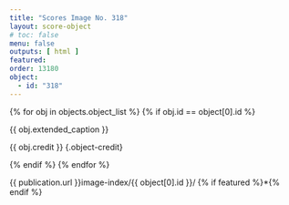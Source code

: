```yaml
---
title: "Scores Image No. 318"
layout: score-object
# toc: false
menu: false
outputs: [ html ]
featured: 
order: 13180
object:
  - id: "318"
---
```


{% for obj in objects.object_list %}
{% if obj.id == object[0].id %}

{{ obj.extended_caption }}

{{ obj.credit }} {.object-credit}

{% endif %}
{% endfor %}

<div class="object-credit object-url is-print-only">

{{ publication.url }}image-index/{{ object[0].id }}/ {% if featured %}*{% endif %}

</div>
